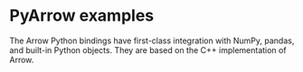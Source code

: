 # PyArrow examples
The Arrow Python bindings have first-class integration with NumPy, pandas, and
built-in Python objects. They are based on the C++ implementation of Arrow.
